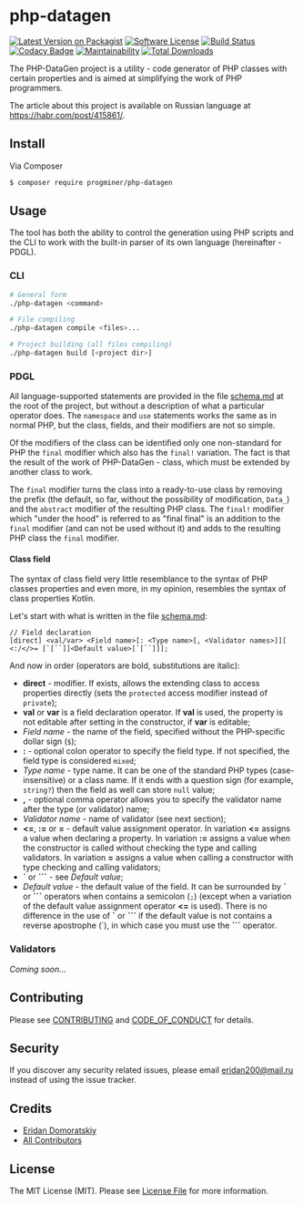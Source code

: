 # php-datagen

[![Latest Version on Packagist][ico-version]][link-packagist]
[![Software License][ico-license]](LICENSE.md)
[![Build Status][ico-travis]][link-travis]
[![Codacy Badge](https://api.codacy.com/project/badge/Grade/ec9d15a8f86f4390b410ef46399f4608)](https://www.codacy.com/app/ProgMiner/php-datagen?utm_source=github.com&amp;utm_medium=referral&amp;utm_content=ProgMiner/php-datagen&amp;utm_campaign=Badge_Grade)
[![Maintainability](https://api.codeclimate.com/v1/badges/a53d266e0050a850e749/maintainability)](https://codeclimate.com/github/ProgMiner/php-datagen/maintainability)
[![Total Downloads][ico-downloads]][link-downloads]

The PHP-DataGen project is a utility - code generator of PHP classes with certain properties and is aimed at simplifying the work of PHP programmers.

The article about this project is available on Russian language at https://habr.com/post/415861/.

## Install

Via Composer

``` bash
$ composer require progminer/php-datagen
```

## Usage

The tool has both the ability to control the generation using PHP scripts and the CLI to work with the built-in parser of its own language (hereinafter - PDGL).

### CLI

```bash
# General form
./php-datagen <command>

# File compiling
./php-datagen compile <files>...

# Project building (all files compiling)
./php-datagen build [<project dir>]
```

### PDGL

All language-supported statements are provided in the file [schema.md](schema.md) at the root of the project, but without a description of what a particular operator does. The `namespace` and `use` statements works the same as in normal PHP, but the class, fields, and their modifiers are not so simple.

Of the modifiers of the class can be identified only one non-standard for PHP the `final` modifier which also has the `final!` variation. The fact is that the result of the work of PHP-DataGen - class, which must be extended by another class to work.

The `final` modifier turns the class into a ready-to-use class by removing the prefix (the default, so far, without the possibility of modification, `Data_`) and the `abstract` modifier of the resulting PHP class. The `final!` modifier which "under the hood" is referred to as "final final" is an addition to the `final` modifier (and can not be used without it) and adds to the resulting PHP class the `final` modifier.

#### Class field

The syntax of class field very little resemblance to the syntax of PHP classes properties and even more, in my opinion, resembles the syntax of class properties Kotlin.

Let's start with what is written in the file [schema.md](schema.md):
```
// Field declaration
[direct] <val/var> <Field name>[: <Type name>[, <Validator names>]][ <:/</>= [`[``]]<Default value>[`[``]]];
```

And now in order (operators are bold, substitutions are italic):

  - **direct** - modifier. If exists, allows the extending class to access properties directly (sets the `protected` access modifier instead of `private`);
  - **val** or **var** is a field declaration operator. If **val** is used, the property is not editable after setting in the constructor, if **var** is editable;
  - *Field name* - the name of the field, specified without the PHP-specific dollar sign (`$`);
  - **:** - optional colon operator to specify the field type. If not specified, the field type is considered `mixed`;
  - *Type name* - type name. It can be one of the standard PHP types (case-insensitive) or a class name. If it ends with a question sign (for example, `string?`) then the field as well can store `null` value;
  - **,** - optional comma operator allows you to specify the validator name after the type (or validator) name;
  - *Validator name* - name of validator (see next section);
  - **<=**, **:=** or **=** - default value assignment operator. In variation **<=** assigns a value when declaring a property. In variation **:=** assigns a value when the constructor is called without checking the type and calling validators. In variation **=** assigns a value when calling a constructor with type checking and calling validators;
  - **`** or **```** - see *Default value*;
  - *Default value* - the default value of the field. It can be surrounded by **\`** or **\`\`\`** operators when contains a semicolon (`;`) (except when a variation of the default value assignment operator **<=** is used). There is no difference in the use of **\`** or **\`\`\`** if the default value is not contains a reverse apostrophe (\`), in which case you must use the **\`\`\`** operator.

### Validators

*Coming soon...*

## Contributing

Please see [CONTRIBUTING](CONTRIBUTING.md) and [CODE_OF_CONDUCT](CODE_OF_CONDUCT.md) for details.

## Security

If you discover any security related issues, please email eridan200@mail.ru instead of using the issue tracker.

## Credits

- [Eridan Domoratskiy][link-author]
- [All Contributors][link-contributors]

## License

The MIT License (MIT). Please see [License File](LICENSE.md) for more information.

[ico-version]: https://img.shields.io/packagist/v/progminer/php-datagen.svg?style=flat-square
[ico-license]: https://img.shields.io/badge/license-MIT-brightgreen.svg?style=flat-square
[ico-travis]: https://img.shields.io/travis/ProgMiner/php-datagen/master.svg?style=flat-square
[ico-downloads]: https://img.shields.io/packagist/dt/progminer/php-datagen.svg?style=flat-square

[link-packagist]: https://packagist.org/packages/progminer/php-datagen
[link-travis]: https://travis-ci.org/ProgMiner/php-datagen
[link-downloads]: https://packagist.org/packages/progminer/php-datagen
[link-author]: https://github.com/ProgMiner
[link-contributors]: ../../contributors
